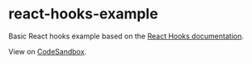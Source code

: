 # react-hooks-example

Basic React hooks example based on the [React Hooks documentation](https://reactjs.org/docs/hooks-intro.html#video-introduction).

View on [CodeSandbox](https://codesandbox.io/s/github/thisoldbear/react-hooks-example).
